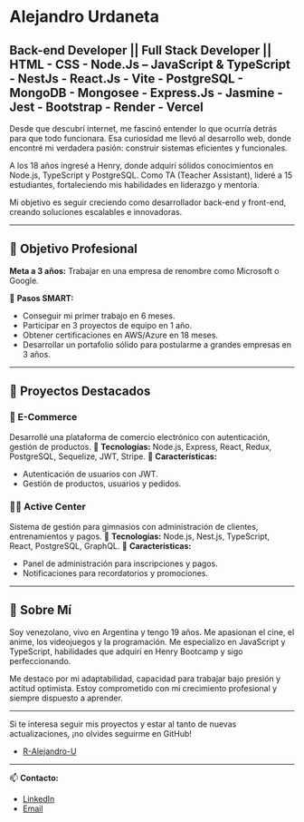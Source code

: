 # Alejandro Urdaneta

## Back-end Developer || Full Stack Developer || HTML - CSS - Node.Js – JavaScript & TypeScript - NestJs - React.Js - Vite - PostgreSQL - MongoDB - Mongosee - Express.Js - Jasmine - Jest - Bootstrap - Render - Vercel

Desde que descubrí internet, me fascinó entender lo que ocurría detrás para que todo funcionara. Esa curiosidad me llevó al desarrollo web, donde encontré mi verdadera pasión: construir sistemas eficientes y funcionales.

A los 18 años ingresé a Henry, donde adquirí sólidos conocimientos en Node.js, TypeScript y PostgreSQL. Como TA (Teacher Assistant), lideré a 15 estudiantes, fortaleciendo mis habilidades en liderazgo y mentoría.

Mi objetivo es seguir creciendo como desarrollador back-end y front-end, creando soluciones escalables e innovadoras.

---

## 📌 Objetivo Profesional

**Meta a 3 años:** Trabajar en una empresa de renombre como Microsoft o Google.

🔹 **Pasos SMART:**

- Conseguir mi primer trabajo en 6 meses.
- Participar en 3 proyectos de equipo en 1 año.
- Obtener certificaciones en AWS/Azure en 18 meses.
- Desarrollar un portafolio sólido para postularme a grandes empresas en 3 años.

---

## 🚀 Proyectos Destacados

### 🛒 E-Commerce

Desarrollé una plataforma de comercio electrónico con autenticación, gestión de productos.
🔹 **Tecnologías:** Node.js, Express, React, Redux, PostgreSQL, Sequelize, JWT, Stripe.
🔹 **Características:**

- Autenticación de usuarios con JWT.
- Gestión de productos, usuarios y pedidos.

### 🏋️‍♂️ Active Center

Sistema de gestión para gimnasios con administración de clientes, entrenamientos y pagos.
🔹 **Tecnologías:** Node.js, Nest.js, TypeScript, React, PostgreSQL, GraphQL.
🔹 **Características:**

- Panel de administración para inscripciones y pagos.
- Notificaciones para recordatorios y promociones.

---

## 🎤 Sobre Mí

Soy venezolano, vivo en Argentina y tengo 19 años. Me apasionan el cine, el anime, los videojuegos y la programación. Me especializo en JavaScript y TypeScript, habilidades que adquirí en Henry Bootcamp y sigo perfeccionando.

Me destaco por mi adaptabilidad, capacidad para trabajar bajo presión y actitud optimista. Estoy comprometido con mi crecimiento profesional y siempre dispuesto a aprender.

---

Si te interesa seguir mis proyectos y estar al tanto de nuevas actualizaciones, ¡no olvides seguirme en GitHub! 

- [R-Alejandro-U](https://github.com/R-Alejandro-U)

---

📫 **Contacto:**

- [LinkedIn](https://www.linkedin.com/in/alejandro-enrique-urdaneta-marquez-298910272/)
- [Email](mailto:alejandro.urdaneta2314@gmail.com)


